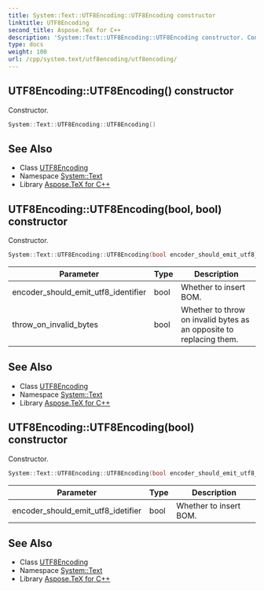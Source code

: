 ```yaml
---
title: System::Text::UTF8Encoding::UTF8Encoding constructor
linktitle: UTF8Encoding
second_title: Aspose.TeX for C++
description: 'System::Text::UTF8Encoding::UTF8Encoding constructor. Constructor in C++.'
type: docs
weight: 100
url: /cpp/system.text/utf8encoding/utf8encoding/
---
```

## UTF8Encoding::UTF8Encoding() constructor


Constructor.

```cpp
System::Text::UTF8Encoding::UTF8Encoding()
```

## See Also

* Class [UTF8Encoding](../)
* Namespace [System::Text](../../)
* Library [Aspose.TeX for C++](../../../)
## UTF8Encoding::UTF8Encoding(bool, bool) constructor


Constructor.

```cpp
System::Text::UTF8Encoding::UTF8Encoding(bool encoder_should_emit_utf8_identifier, bool throw_on_invalid_bytes)
```


| Parameter | Type | Description |
| --- | --- | --- |
| encoder_should_emit_utf8_identifier | bool | Whether to insert BOM. |
| throw_on_invalid_bytes | bool | Whether to throw on invalid bytes as an opposite to replacing them. |

## See Also

* Class [UTF8Encoding](../)
* Namespace [System::Text](../../)
* Library [Aspose.TeX for C++](../../../)
## UTF8Encoding::UTF8Encoding(bool) constructor


Constructor.

```cpp
System::Text::UTF8Encoding::UTF8Encoding(bool encoder_should_emit_utf8_idetifier)
```


| Parameter | Type | Description |
| --- | --- | --- |
| encoder_should_emit_utf8_idetifier | bool | Whether to insert BOM. |

## See Also

* Class [UTF8Encoding](../)
* Namespace [System::Text](../../)
* Library [Aspose.TeX for C++](../../../)
